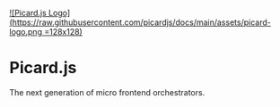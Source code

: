 [![Picard.js Logo](https://raw.githubusercontent.com/picardjs/docs/main/assets/picard-logo.png =128x128)](https://picard.js.org)

# Picard.js

The next generation of micro frontend orchestrators.
